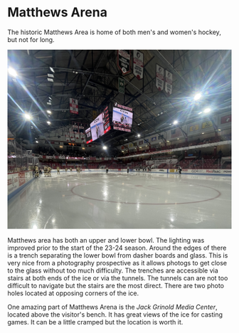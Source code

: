 # Matthews Arena

The historic Matthews Area is home of both men's and women's hockey, but not for long. 

![Image from far side photo hole, Nov 10, 2023 WHKY game vs Providence](fromPhotoHole.jpg)

Matthews area has both an upper and lower bowl. The lighting was improved prior to the start of the 23-24 season. Around the edges of there is a trench separating the lower bowl from dasher boards and glass. This is very nice from a photography prospective as it allows photogs to get close to the glass without too much difficulty. The trenches are accessible via stairs at both ends of the ice or via the tunnels. The tunnels can are not too difficult to navigate but the stairs are the most direct. There are two photo holes located at opposing corners of the ice.

One amazing part of Matthews Arena is the *Jack Grinold Media Center*, located above the visitor's bench. It has great views of the ice for casting games. It can be a little cramped but the location is worth it.
